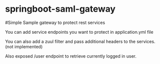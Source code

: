 # springboot-saml-gateway

#Simple Sample gateway to protect rest services 

You can add service endpoints you want to protect in application.yml file 

You can also add a zuul filter and pass additional headers to the services. (not implemented)

Also exposed /user endpoint to retrieve currently logged in user. 
